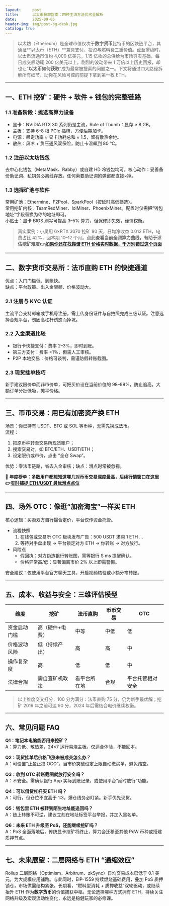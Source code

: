 ```yaml
---
layout:     post
title:      以太币获取指南：四种主流方法优劣全解析
date:       2025-09-05
header-img: img/post-bg-desk.jpg
catalog: true
---
```


> 以太坊（Ethereum）是全球市值仅次于**数字货币**比特币的区块链平台，其通证**以太币（ETH）**兼具支付、投资与燃料费三重价值。截至撰稿时，以太币流通市值约 4,000 亿美元，1.15 亿枚的总供给为市场夯实基础，每日成交额动辄 200 亿美元以上。剧烈的波动带来 1 万倍以上历史回报，却也让“**以太币如何获取**”成为最常被搜索的问题之一。下文将通过四大路径拆解所有细节，助你在风险可控的前提下拿到第一枚 ETH。

---

## 一、ETH 挖矿：硬件 + 软件 + 钱包的完整链路

### 1.1 准备阶段：挑选高算力设备
- 显卡：NVIDIA RTX 30 系列仍是主流，Rule of Thumb：显存 ≥ 8 GB。
- 主板：支持 6–8 根 PCIe 插槽，方便后期加卡。
- 电源：额定功率 ≈ 显卡功耗总和 × 1.5，留有散热余地。
- 散热：风冷 + 负压通风双保险，防止卡温飙到 80 ℃。

### 1.2 注册以太坊钱包
去中心化钱包（MetaMask、Rabby）或自建 HD 冷钱包均可。核心动作：妥善备份助记词、私钥务必离线存放。任何索要助记词的弹窗都直接×掉。

### 1.3 选择矿池与软件
常用矿池：Ethermine、F2Pool、SparkPool（按延时高低筛选）。  
常用挖矿内核：TeamRedMiner、lolMiner、PhoenixMiner。配置时仅需把“钱包地址”字段替换为你的地址即可。  
小贴士：显卡 BIOS 刷写可提高 3–5% 算力，但保修即失效，谨慎权衡。

> 真实案例：小吴用 6×RTX 3070 挖矿 90 天，日均净收益 0.012 ETH，电费占比 42%，回本期 10–12 个月。**点此查看当前全网算力曲线，有助于评估挖矿难度👉[如果你还在找靠谱 ETH 价格实时数据，千万别错过这个页面](https://okxdog.com/)**

---

## 二、数字货币交易所：法币直购 ETH 的快捷通道

优点：入门门槛低、到账快。  
缺点：平台政策、出入金限额、价格波动大。

### 2.1 注册与 KYC 认证
主流平台支持邮箱或手机号注册，需上传身份证件与自拍照完成三级认证。注意选择合规平台，勿因高杠杆诱惑而掉坑。

### 2.2 入金渠道比较
- 银行卡快捷支付：费率 2–3%，即时到账。
- 第三方支付：费率 <1%，但需人工审核。
- P2P 本地交易：价格可谈判，需谨防假转账截图。

### 2.3 现货挂单技巧
新手建议限价单而非市价单，可把买价设在当前价位的 98–99%，防止追高。大额订单分批低吸，摊平价格。

---

## 三、币币交易：用已有加密资产换 ETH

场景：你已持有 USDT、BTC 或 SOL 等币种，无需先换成法币。  
流程：  
1) 把原币种转至交易所现货账户；  
2) 搜索交易对，如 BTC/ETH、USDT/ETH；  
3) 设定限价或市价，点击 “全仓 Swap”。  

优势：零法币链路，省去入金审核；缺点：滑点时常被忽视。

👀 **年度榜单：多数用户都想知道哪几对币币交易深度最高，后续行情窗口在这里👉[实时捕捉 ETH/USDT 最优滑点点位](https://okxdog.com/)**

---

## 四、场外 OTC：像逛“加密淘宝”一样买 ETH

核心逻辑：买卖双方自行撮合定价，平台仅作资金托管。  
- 流程快照  
  1) 在钱包或交易所 OTC 板块发布广告：500 USDT 求购 1 ETH …  
  2) 等待对手盘出现 → 平台锁定对方 ETH → 你转账 → 对方放行。  
- 风险点  
  - 假回执：对方伪造银行转账图，需等银行 S ms 提醒确认。  
  - 价格异常高/低：显著偏离市价 2% 以上即需警惕。  

安全建议：仅使用平台官方聊天工具，开启视频核验或小额分笔转账。

---

## 五、成本、收益与安全：三维评估模型

| 维度 | 挖矿 | 法币直购 | 币币交易 | OTC |
| ---- | ---- | ---- | ---- | ---- |
| 资金启动门槛 | 高（硬件+电费） | 中等 | 中低 | 低 |
| 价格波动风险 | 低（持续产出） | 高 | 高 | 中 |
| 操作复杂度 | 高 | 低 | 低 | 中 |
| 法律合规 | 需自查矿机政策 | 看平台所在地 | 合规 | 平台托管相对安全 |

> 以上维度交叉打分，100 分为满分：法币直购 75 分，仍为新手最优解；挖矿 2019 年之前可达 90 分，2024 年后需结合电价继续权衡。

---

## 六、常见问题 FAQ

**Q1：笔记本电脑能否用来挖矿？**  
A：算力低、散热差，24×7 运行易烧主板。仅适合体验，不能回本。

**Q2：现货挂单后价格飞涨未被成交怎么办？**  
A：可设置“止盈止损 OCO”。当市价突破设定上限自动撤买单，避免踏空。

**Q3：收到 OTC 转账截图就放行安全吗？**  
A：不安全。需确认银行 App 实际到账记录，或使用平台“延时放行”功能。

**Q4：可以借贷杠杆买 ETH 吗？**  
A：可行，但仓位不宜高于 1:3，爆仓线务必盯紧。新手优先现货。

**Q5：钱包里 ETH 被转到陌生地址能追回吗？**  
A：链上转账不可逆，建议立刻在地址标签平台举报，并加入黑名单。

**Q6：未来 ETH 升级至 PoS，还能继续挖矿吗？**  
A：PoS 全面落地后，传统显卡挖矿将终止，算力会迁移至其他 PoW 币种或搭建质押节点。

---

## 七、未来展望：二层网络与 ETH “通缩效应”

Rollup 二层网络（Optimism、Arbitrum、zkSync）日均交易成本已低于 0.1 美元，为大规模应用铺路。与此同时，EIP-1559 持续燃烧基础费用，叠加 PoS 质押锁仓，市场供需结构紧张。长期看，“燃料型消耗 + 质押收益”双轮驱动，或继续抬升 ETH 作为**数字货币**的价值捕获中枢。无论选择哪种方式拥有 ETH，持续关注网络升级及宏观流动性变化，永远是稳健玩家的必修课。